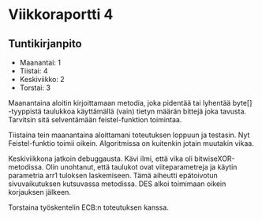 # Viikkoraportti 4

## Tuntikirjanpito
* Maanantai: 1
* Tiistai: 4
* Keskiviikko: 2
* Torstai: 3

Maanantaina aloitin kirjoittamaan metodia, joka pidentää tai lyhentää byte[] -tyyppistä
taulukkoa käyttämällä (vain) tietyn määrän bittejä joka tavusta. Tarvitsin sitä 
selventämään feistel-funktion toimintaa.

Tiistaina tein maanantaina aloittamani toteutuksen loppuun ja testasin. Nyt 
Feistel-funktio toimii oikein. Algoritmissa on kuitenkin jotain muutakin vikaa.

Keskiviikkona jatkoin debuggausta. Kävi ilmi, että vika oli bitwiseXOR-metodissa.
Olin unohtanut, että taulukot ovat viiteparametreja ja käytin parametria
arr1 tuloksen laskemiseen. Tämä aiheutti epätoivotun sivuvaikutuksen kutsuvassa 
metodissa. DES alkoi toimimaan oikein korjauksen jälkeen.

Torstaina työskentelin ECB:n toteutuksen kanssa.